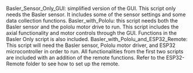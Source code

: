 Basler_Sensor_Only_GUI: simplified version of the GUI. This script only needs the Basler sensor. It includes some of the sensor settings and some data collection functions. 
Basler_with_Pololu: this script needs both the Basler sensor and the pololu motor drive to run. This script includes the axial functionality and motor controls through the GUI. Functions in the Basler Only script is also included.
Basler_with_Pololu_and_ESP32_Remote: This script will need the Basler sensor, Pololu motor driver, and ESP32 microcontroller in order to run. All functionalities from the first two scripts are included with an addition of the remote functions. Refer to the ESP32-Remote folder to see how to set up the remote.
